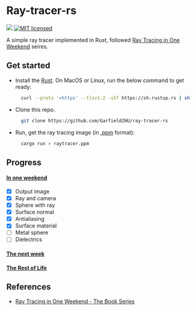 # Ray-tracer-rs


[![](https://github.com/GarfieldZHU/ray-tracer-rs/workflows/Ray-tracer/badge.svg)](https://github.com/GarfieldZHU/Aloha-study-room/actions?query=workflow%3ARay-tracer)
[![MIT licensed](https://img.shields.io/github/license/GarfieldZHU/ray-tracer-rs)](./LICENSE)

A simple ray tracer implemented in Rust, followed [Ray Tracing in One Weekend](https://raytracing.github.io/books/RayTracingInOneWeekend.html) seires.

## Get started

- Install the [Rust](https://www.rust-lang.org/).
  On MacOS or Linux, run the below command to get ready:
  ```bash
    curl --proto '=https' --tlsv1.2 -sSf https://sh.rustup.rs | sh
  ```

- Clone this repo.
  ```bash
    git clone https://github.com/GarfieldZHU/ray-tracer-rs
  ``` 

- Run, get the ray tracing image (in [.ppm](https://en.wikipedia.org/wiki/Netpbm#File_formats) format):
  ```bash
    cargo run > raytracer.ppm
  ```

## Progress

#### [In one weekend](https://raytracing.github.io/books/RayTracingInOneWeekend.html)
- [x] Output image
- [x] Ray and camera
- [x] Sphere with ray
- [x] Surface normal
- [x] Antialiasing
- [x] Surface material
- [ ] Metal sphere
- [ ] Dielectrics

#### [The next week](https://raytracing.github.io/books/RayTracingTheNextWeek.html)

#### [The Rest of Life](https://raytracing.github.io/books/RayTracingTheRestOfYourLife.html)


## References

- [Ray Tracing in One Weekend - The Book Series](https://raytracing.github.io/) 
